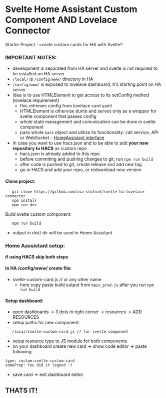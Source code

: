 # Svelte Home Assistant Custom Component AND Lovelace Connector
Starter Project - create custom cards for HA with Svelte!!

### IMPORTANT NOTES:
   * development is separated from HA server and svelte is not required to be installed on HA server
   * `/local/` is `/config/www/` directory in HA
   * `/config/www/` is exposed to lovelace dashboard, it's starting point on HA server
   * Idea is to use HTMLElement to get access to its setConfig method (lovelace requirement)
        - this retrieves config from lovelace card yaml
        - HTMLElement is othervise dumb and serves only as a wrapper for svelte component that passes config
        - whole state management and comunication can be done in svelte component
        - pass whole `hass` object and utilize its functionality: call service, API or WebSocket - [HomeAssistant interface](https://github.com/home-assistant/frontend/blob/dev/src/types.ts)
   * In case you want to use hacs.json and to be able to add **your new repository to HACS** as custom repo
        - hacs.json is already added to this repo
        - before commiting and pushing changes to git, run `npm run build`
        - after code is pushed to git, create release and add new tag
        - go in HACS and add your repo, or redownload new version

#### Clone project:
```
   git clone https://github.com/iva-stolnik/svelte-ha-lovelace-connector
   npm install
   npm run dev
```

Build svelte custom component:
```
   npm run build
```
   * output in dist/ dir will be used in Home Assistant

### Home Aassistant setup:
**if using HACS skip both steps**
#### In HA /config/www/ create file:
   * svelte-custom-card.js // or any other name
      * here copy paste build output from `main_prod.js` after you run `npm run build`

#### Setup dashboard:
   * open dashboards -> 3 dots in right corner -> resources -> ADD RESOURCES
   * setup paths for new component: 
```
   /local/svelte-custom-card.js // for svelte component
```
   * setup resource type to JS module for both components
   * on your dashboard create new card -> show code editor -> paste following:
   ```
type: custom:svelte-custom-card
someProp: You did it legend :)
   ```
   * save card -> exit dashboard editor

## THATS IT!

